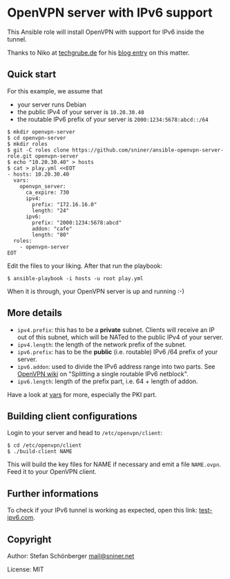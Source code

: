 # OpenVPN server with IPv6 support

This Ansible role will install OpenVPN with support for IPv6 inside the tunnel.

Thanks to Niko at [techgrube.de](https://www.techgrube.de/ueber-mich) for his [blog entry][2] on this matter.


## Quick start

For this example, we assume that

* your server runs Debian
* the public IPv4 of your server is `10.20.30.40`
* the routable IPv6 prefix of your server is `2000:1234:5678:abcd::/64`


```
$ mkdir openvpn-server
$ cd openvpn-server
$ mkdir roles
$ git -C roles clone https://github.com/sniner/ansible-openvpn-server-role.git openvpn-server
$ echo "10.20.30.40" > hosts
$ cat > play.yml <<EOT
- hosts: 10.20.30.40
  vars:
    openvpn_server:
      ca_expire: 730
      ipv4:
        prefix: "172.16.16.0"
        length: "24"
      ipv6:
        prefix: "2000:1234:5678:abcd"
        addon: "cafe"
        length: "80"
  roles:
    - openvpn-server
EOT
```

Edit the files to your liking. After that run the playbook:

```
$ ansible-playbook -i hosts -u root play.yml
```

When it is through, your OpenVPN server is up and running :-)


## More details

* `ipv4.prefix`: this has to be a **private** subnet. Clients will receive an IP out of this subnet, which will be NATed to the public IPv4 of your server.
* `ipv4.length`: the length of the network prefix of the subnet.
* `ipv6.prefix`: has to be the **public** (i.e. routable) IPv6 /64 prefix of your server.
* `ipv6.addon`: used to divide the IPv6 address range into two parts. See [OpenVPN wiki][1] on "Splitting a single routable IPv6 netblock".
* `ipv6.length`: length of the prefix part, i.e. 64 + length of addon.

Have a look at [vars](./vars/main.yml) for more, especially the PKI part.


## Building client configurations

Login to your server and head to `/etc/openvpn/client`:

```
$ cd /etc/openvpn/client
$ ./build-client NAME
```

This will build the key files for NAME if necessary and emit a file `NAME.ovpn`. Feed it to your OpenVPN client.


## Further informations

To check if your IPv6 tunnel is working as expected, open this link: [test-ipv6.com][3].


## Copyright

Author: Stefan Schönberger <mail@sniner.net>

License: MIT

[1]: https://community.openvpn.net/openvpn/wiki/IPv6
[2]: https://www.techgrube.de/tutorials/openvpn-server-mit-ipv4-und-ipv6
[3]: http://test-ipv6.com/
